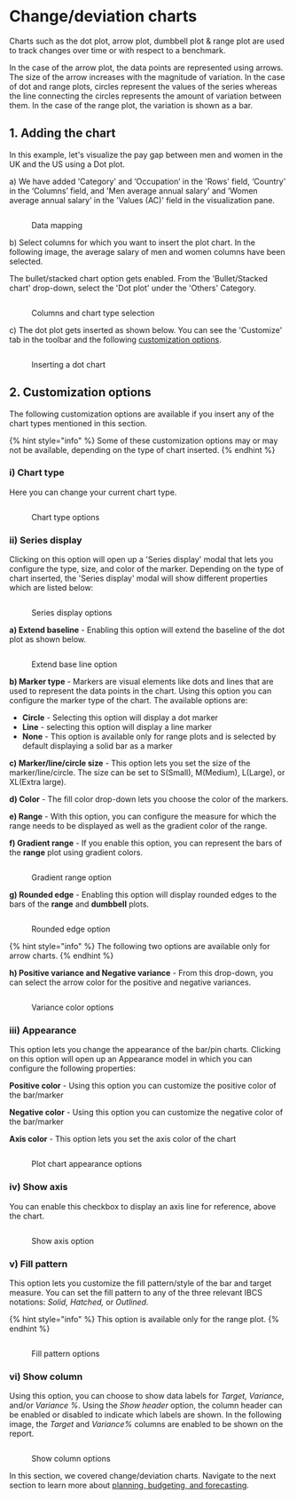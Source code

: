 # Change/deviation charts

Charts such as the dot plot, arrow plot, dumbbell plot & range plot are used to track changes over time or with respect to a benchmark.&#x20;

In the case of the arrow plot, the data points are represented using arrows. The size of the arrow increases with the magnitude of variation. In the case of dot and range plots, circles represent the values of the series whereas the line connecting the circles represents the amount of variation between them. In the case of the range plot, the variation is shown as a bar.

## 1. Adding the chart&#x20;

In this example, let's visualize the pay gap between men and women in the UK and the US using a Dot plot.

a) We have added 'Category' and ‘Occupation’ in the 'Rows' field, ‘Country’ in the ‘Columns’ field, and 'Men average annual salary' and ‘Women average annual salary’ in the 'Values (AC)' field in the visualization pane.

<figure><img src="../../.gitbook/assets/range plot.png" alt=""><figcaption><p>Data mapping</p></figcaption></figure>

b) Select columns for which you want to insert the plot chart. In the following image, the average salary of men and women columns have been selected.

The bullet/stacked chart option gets enabled. From the 'Bullet/Stacked chart' drop-down, select the 'Dot plot' under the 'Others' Category.

<figure><img src="../../.gitbook/assets/plot-chart-selection.png" alt=""><figcaption><p>Columns and chart type selection</p></figcaption></figure>

c) The dot plot gets inserted as shown below. You can see the 'Customize' tab in the toolbar and the following [customization options](change-deviation-charts.md#2.-customization-options).

<figure><img src="../../.gitbook/assets/plot-chart-insertion.png" alt=""><figcaption><p>Inserting a dot chart</p></figcaption></figure>

## 2. Customization options

The following customization options are available if you insert any of the chart types mentioned in this section.

{% hint style="info" %}
Some of these customization options may or may not be available, depending on the type of chart inserted.
{% endhint %}

### **i) Chart type**&#x20;

Here you can change your current chart type.

<figure><img src="../../.gitbook/assets/plot-chart-type.png" alt=""><figcaption><p>Chart type options</p></figcaption></figure>

### ii) Series display

Clicking on this option will open up a 'Series display' modal that lets you configure the type, size, and color of the marker. Depending on the type of chart inserted, the 'Series display' modal will show different properties which are listed below:

<figure><img src="../../.gitbook/assets/plot-series-display-option.png" alt=""><figcaption><p>Series display options</p></figcaption></figure>

**a) Extend baseline** - Enabling this option will extend the baseline of the dot plot as shown below.

<figure><img src="../../.gitbook/assets/extend-baseline-option.png" alt=""><figcaption><p>Extend base line option</p></figcaption></figure>

**b) Marker type** - Markers are visual elements like dots and lines that are used to represent the data points in the chart. Using this option you can configure the marker type of the chart. The available options are:&#x20;

* **Circle** - Selecting this option will display a dot marker
* **Line** - selecting this option will display a line marker
* **None** - This option is available only for range plots and is selected by default displaying a solid bar as a marker

**c) Marker/line/circle size** - This option lets you set the size of the marker/line/circle. The size can be set to S(Small), M(Medium), L(Large), or XL(Extra large).

**d) Color** - The fill color drop-down lets you choose the color of the markers.

**e) Range** - With this option, you can configure the measure for which the range needs to be displayed as well as the gradient color of the range.

**f) Gradient range** - If you enable this option, you can represent the bars of the **range** plot using gradient colors.&#x20;

<figure><img src="../../.gitbook/assets/gradient-range.png" alt=""><figcaption><p>Gradient range option</p></figcaption></figure>

**g) Rounded edge** - Enabling this option will display rounded edges to the bars of the **range** and **dumbbell** plots.

<figure><img src="../../.gitbook/assets/rounded-edge.png" alt=""><figcaption><p>Rounded edge option</p></figcaption></figure>

{% hint style="info" %}
The following two options are available only for arrow charts.
{% endhint %}

**h) Positive variance and Negative variance** - From this drop-down, you can select the arrow color for the positive and negative variances.

<figure><img src="../../.gitbook/assets/variance-options.png" alt=""><figcaption><p>Variance color options</p></figcaption></figure>

### iii) Appearance

This option lets you change the appearance of the bar/pin charts. Clicking on this option will open up an Appearance model in which you can configure the following properties:

**Positive color** - Using this option you can customize the positive color of the bar/marker

**Negative color** - Using this option you can customize the negative color of the bar/marker

**Axis color** - This option lets you set the axis color of the chart

<figure><img src="../../.gitbook/assets/plot-appearance.png" alt=""><figcaption><p>Plot chart appearance options</p></figcaption></figure>

### iv) Show axis&#x20;

You can enable this checkbox to display an axis line for reference, above the chart.

<figure><img src="../../.gitbook/assets/plot-chart-show-axis.png" alt=""><figcaption><p>Show axis option</p></figcaption></figure>

### v) Fill pattern&#x20;

This option lets you customize the fill pattern/style of the bar and target measure. You can set the fill pattern to any of the three relevant IBCS notations: _Solid, Hatched,_ or _Outlined._&#x20;

{% hint style="info" %}
This option is available only for the range plot.
{% endhint %}

<figure><img src="../../.gitbook/assets/plot-fill-pattern.png" alt=""><figcaption><p>Fill pattern options</p></figcaption></figure>

### vi) Show column

Using this option, you can choose to show data labels for _Target, Variance,_ and/or _Variance %_. Using the _Show header_ option, the column header can be enabled or disabled to indicate which labels are shown. In the following image, the _Target_ and _Variance%_ columns are enabled to be shown on the report.

<figure><img src="../../.gitbook/assets/plot-show-column.png" alt=""><figcaption><p>Show column options</p></figcaption></figure>

In this section, we covered change/deviation charts. Navigate to the next section to learn more about [planning, budgeting, and forecasting](../7.-planning-budgeting-and-forecasting/).
